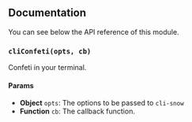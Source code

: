 ## Documentation

You can see below the API reference of this module.

### `cliConfeti(opts, cb)`
Confeti in your terminal.

#### Params
- **Object** `opts`: The options to be passed to `cli-snow`
- **Function** `cb`: The callback function.

